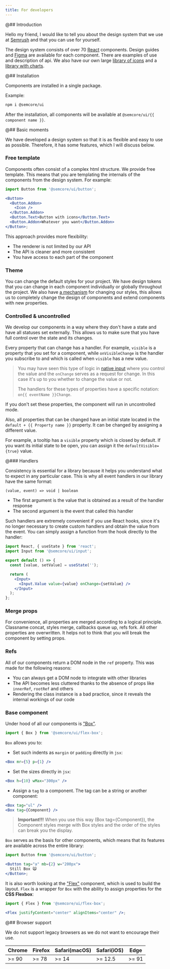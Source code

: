 ```yaml
---
title: For developers
---
```


@## Introduction

Hello my friend, I would like to tell you about the design system that we use at [Semrush](https://semrush.com) and that
you can use for
yourself.

The design system consists of over 70 [React](https://reactjs.org) components. Design guides
and [Figma](https://www.figma.com/@semrush) are available for each
component. There are examples of use and description of api.
We also have our own large [library of icons](/style/icon/) and a [library with charts](/data-display/d3-chart/).

@## Installation

Components are installed in a single package.

Example:

```bash
npm i @semcore/ui
```

After the installation, all components will be available at `@semcore/ui/{{ component name }}`.

@## Basic moments

We have developed a design system so that it is as flexible and easy to use as possible. Therefore, it has some features, which I will discuss below.

### Free template

Components often consist of a complex html structure. We provide free template.
This means that you are templating the internals of the components from the design system.
For example:

```jsx
import Button from '@semcore/ui/button';

<Button>
  <Button.Addon>
    <Icon />
  </Button.Addon>
  <Button.Text>Button with icons</Button.Text>
  <Button.Addon>Whatever you want</Button.Addon>
</Button>;
```

This approach provides more flexibility:

- The renderer is not limited by our API
- The API is cleaner and more consistent
- You have access to each part of the component

### Theme

You can change the default styles for your project.
We have design tokens that you can change in each component individually or globally throughout the project.
We also have [a mechanism](/style/themes/) for changing our styles, this allows us to completely change the design of
components and
extend components with new properties.

### Controlled & uncontrolled

We develop our components in a way where they don't have a state and have all statuses set externally. This allows us to
make sure that you have full control over the state and its changes.

Every property that can change has a handler. For example, `visible` is a property that you set for a component,
while `onVisibleChange` is the handler you subscribe to and which is called when `visible` has a new value.

> You may have seen this type of logic in [native input](https://reactjs.org/docs/forms.html#controlled-components)
> where you control the value and the `onChange` serves as a
> request for change. In this case it's up to you whether to change the value or not.
>
> The handlers for these types of properties have a specific notation: `on{{ eventName }}Change`.

If you don't set these properties, the component will run in uncontrolled mode.

Also, all properties that can be changed have an initial state located in the `default + {{ Property name }}` property.
It
can be changed by assigning a different value.

For example, a tooltip has a `visible` property which is closed by default. If you want its initial state to be open,
you can assign it the `defaultVisible={true}` value.

@### Handlers

Consistency is essential for a library because it helps you understand what to expect in any particular case. This is
why all event handlers in our library have the same format:

```tsx
(value, event) => void | boolean
```

- The first argument is the value that is obtained as a result of the handler response
- The second argument is the event that called this handler

Such handlers are extremely convenient if you use React hooks, since it's no longer necessary to create custom handlers
and obtain the value from the event. You can simply assign a function from the hook directly to the handler:

```jsx
import React, { useState } from 'react';
import Input from '@semcore/ui/input';

export default () => {
  const [value, setValue] = useState('');

  return (
    <Input>
      <Input.Value value={value} onChange={setValue} />
    </Input>
  );
};
```

### Merge props

For convenience, all properties are merged according to a logical principle.
Classname concat, styles merge, callbacks queue up, refs fork. All other properties are overwritten. It helps not to
think that you will break the component by setting props.

### Refs

All of our components return a DOM node in the `ref` property. This was made for the following reasons:

- You can always get a DOM node to integrate with other libraries
- The API becomes less cluttered thanks to the absence of props like `innerRef`, `rootRef` and others
- Rendering the class instance is a bad practice, since it reveals the internal workings of our code

### Base component

Under hood of all our components is ["Box"](/layout/box-system/).

```jsx
import { Box } from '@semcore/ui/flex-box';
```

`Box` allows you to:

- Set such indents as `margin` or `padding` directly in `jsx`:

```jsx
<Box mr={5} p={1} />
```

- Set the sizes directly in `jsx`:

```jsx
<Box h={10} wMax="300px" />
```

- Assign a `tag` to a component. The tag can be a string or another component:

```jsx
<Box tag="ul" />
<Box tag={Component} />
```

> **Important!!!** When you use this way (Box tag={Component}), the Component styles merge with Box styles and the order
> of the styles can break you the display.

`Box` serves as the basis for other components, which means that its features are available across the entire library:

```jsx
import Button from '@semcore/ui/button';

<Button tag="a" mb={2} w="200px">
  Still Box 🙀
</Button>;
```

It is also worth looking at the ["Flex"](/layout/box-system/) component, which is used to build the layout.
`Flex` is a wrapper for `Box` with the ability to assign properties for the **CSS Flexbox**:

```jsx
import { Flex } from '@semcore/ui/flex-box';

<Flex justifyContent="center" alignItems="center" />;
```

@## Browser support

We do not support legacy browsers as we do not want to encourage their use.

| Chrome | Firefox | Safari(macOS) | Safari(iOS) | Edge  |
| ------ | ------- | ------------- | ----------- | ----- |
| >= 90  | >= 78   | >= 14         | >= 12.5     | >= 91 |
